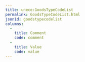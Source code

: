 ```yaml
---
title: unece:GoodsTypeCodeList
permalink: GoodsTypeCodeList.html
jsonid: goodstypecodelist
columns:
  - 
    title: Comment
    code: comment
  - 
    title: Value
    code: value
---
```

